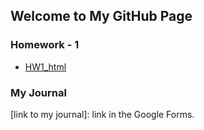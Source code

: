 ## Welcome to My GitHub Page 


### Homework - 1
* [HW1_html](HW1/HW1_ugur.html)

### My Journal
[link to my journal]: link in the Google Forms.
